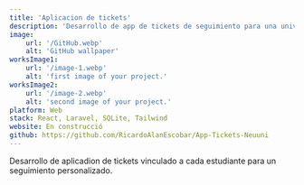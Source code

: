 ```yaml
---
title: 'Aplicacion de tickets'
description: 'Desarrollo de app de tickets de seguimiento para una universidad.'
image:
    url: '/GitHub.webp'
    alt: 'GitHub wallpaper'
worksImage1:
    url: '/image-1.webp'
    alt: 'first image of your project.'
worksImage2:
    url: '/image-2.webp'
    alt: 'second image of your project.'
platform: Web
stack: React, Laravel, SQLite, Tailwind
website: En construcció
github: https://github.com/RicardoAlanEscobar/App-Tickets-Neuuni
---
```

Desarrollo de aplicadion de tickets vinculado a cada estudiante para un seguimiento personalizado.